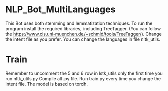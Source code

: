 # NLP_Bot_MultiLanguages
This Bot uses both stemming and lemmatization techniques.
To run the program install the required libraries, including TreeTagger. 
(You can follow the https://www.cis.uni-muenchen.de/~schmid/tools/TreeTagger/).
Change the intent file as you prefer.
You can change the languages in file nltk_utils.

# Train
Remember to uncomment the 5 and 6 row in lstk_utils only the first time you run nltk_utils.py
Compile all .py file.
Run train.py every time you change the intent file. 
The model is based on torch.
